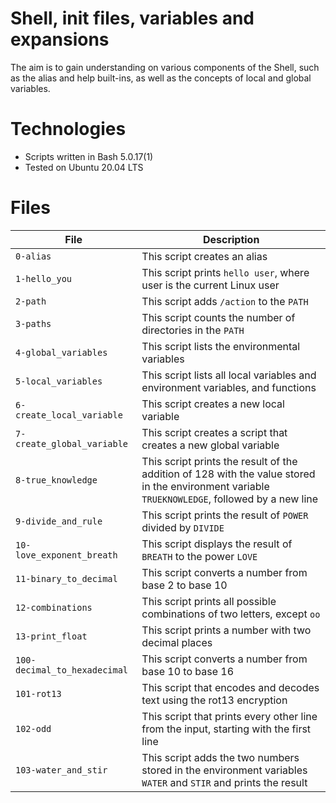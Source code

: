 # Shell, init files, variables and expansions

The aim is to gain understanding on various components of the Shell, such as the alias and help built-ins, as well as the concepts of local and global variables.

# Technologies
* Scripts written in Bash 5.0.17(1)
* Tested on Ubuntu 20.04 LTS

# Files

| File          | Description   | 
| ------------- |-------------|
| ```0-alias```|This script creates an alias |
| ```1-hello_you```|This script prints ```hello user```, where user is the current Linux user|
| ```2-path``` |This script adds ```/action``` to the ```PATH```|
| ```3-paths``` |This script counts the number of directories in the ```PATH``` |
| ```4-global_variables``` | This script lists the environmental variables|
| ```5-local_variables``` | This script lists all local variables and environment variables, and functions | 
| ```6-create_local_variable``` | This script creates a new local variable |
| ```7-create_global_variable``` | This script creates a script that creates a new global variable |
| ```8-true_knowledge``` | This script prints the result of the addition of 128 with the value stored in the environment variable ```TRUEKNOWLEDGE```, followed by a new line |
| ```9-divide_and_rule``` | This script prints the result of ```POWER``` divided by ```DIVIDE``` |
| ```10-love_exponent_breath``` | This script displays the result of ```BREATH``` to the power ```LOVE``` |
| ```11-binary_to_decimal``` | This script converts a number from base 2 to base 10 |
| ```12-combinations``` | This script prints all possible combinations of two letters, except ```oo``` |
| ```13-print_float``` | This script prints a number with two decimal places |
| ```100-decimal_to_hexadecimal``` | This script converts a number from base 10 to base 16 |
| ```101-rot13``` | This script that encodes and decodes text using the rot13 encryption |
| ```102-odd``` | This script that prints every other line from the input, starting with the first line|
| ```103-water_and_stir``` | This script adds the two numbers stored in the environment variables ```WATER``` and ```STIR``` and prints the result |
